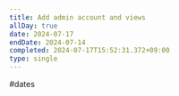 ```yaml
---
title: Add admin account and views
allDay: true
date: 2024-07-17
endDate: 2024-07-14
completed: 2024-07-17T15:52:31.372+09:00
type: single
---
```

#dates 